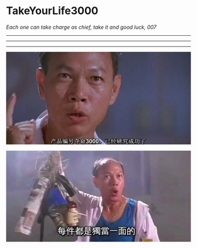 # TakeYourLife3000

*Each one can take charge as chief, take it and good luck, 007*

---

---

---

![](IMG/01.png)

![](IMG/02.png)
